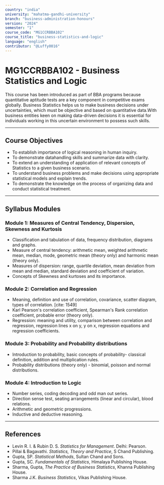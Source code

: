 ```yaml
---
country: "india"
university: "mahatma-gandhi-university"
branch: "business-administration-honours"
version: "2024"
semester: "1"
course_code: "MG1CCRBBA102"
course_title: "business-statistics-and-logic"
language: "english"
contributor: "@Luffy0016"
---
```

# MG1CCRBBA102 - Business Statistics and Logic

 This course has been introduced as part of BBA programs because quantitative aptitude tests are a key component in competitive exams globally. Business Statistics helps us to make business decisions under uncertainties, which must be objective and based on quantitative data.With business entities keen on making data-driven decisions it is essential for individuals working in this uncertain environment to possess such skills.  

---
## Course Objectives

*  To establish importance of logical reasoning in human inquiry.  
*  To demonstrate datahandling skills and summarize data with clarity.  
*  To extend an understanding of application of relevant concepts of Statistics to a given business scenario. 
*  To understand business problems and make decisions using appropriate statistical models and explain trends.  
*  To demonstrate the knowledge on the process of organizing data and conduct statistical treatment.  

---
## Syllabus Modules

### Module 1: Measures of Central Tendency, Dispersion, Skewness and Kurtosis
*  Classification and tabulation of data, frequency distribution, diagrams and graphs.  
*  Measure of central tendency: arithmetic mean, weighted arithmetic mean, median, mode, geometric mean (theory only) and harmonic mean (theory only). 
*  Measures of dispersion: range, quartile deviation, mean deviation from mean and median, standard deviation and coefficient of variation.  
*  Concepts of Skewness and kurtoses and its importance.  

### Module 2: Correlation and Regression
*  Meaning, definition and use of correlation, covariance, scatter diagram, types of correlation. [cite: 1549]
*  Karl Pearson's correlation coefficient, Spearman's Rank correlation coefficient, probable error (theory only).  
*  Regression: meaning and utility, comparison between correlation and regression, regression lines x on y, y on x, regression equations and regression coefficients.  

### Module 3: Probability and Probability distributions
*  Introduction to probability, basic concepts of probability- classical definition, addition and multiplication rules.  
*  Probability distributions (theory only) - binomial, poisson and normal distributions.  

### Module 4: Introduction to Logic
*  Number series, coding decoding and odd man out series.  
*  Direction sense test, seating arrangements (linear and circular), blood relations.  
*  Arithmetic and geometric progressions.  
*  Inductive and deductive reasoning.  

---
## References
* Levin R. I. & Rubin D. S. *Statistics for Management*. Delhi: Pearson.  
* Pillai & Bagavathi.  *Statistics, Theory and Practice*, S Chand Publishing. 
* Gupta, SP.  *Statistical Methods*, Sultan Chand and Sons.  
* Gupta, SC.  *Fundamentals of Statistics*, Himalaya Publishing House.  
*  Sharma, Gupta, *The Practice of Business Statistics*, Khanna Publishing House.  
* Sharma J.K.  *Business Statistics*, Vikas Publishing House. 